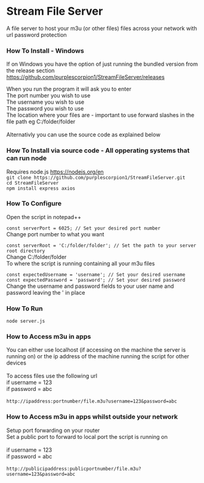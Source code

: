# Stream File Server
A file server to host your m3u (or other files) files across your network with url password protection

### How To Install - Windows
If on Windows you have the option of just running the bundled version from the release section <br>
https://github.com/purplescorpion1/StreamFileServer/releases <br>

When you run the program it will ask you to enter <br>
The port number you wish to use <br>
The username you wish to use <br>
The password you wish to use <br>
The location where your files are - important to use forward slashes in the file path eg C:/folder/folder <br>
<br>
Alternativly you can use the source code as explained below

### How To Install via source code - All opperating systems that can run node
Requires node.js https://nodejs.org/en <br>
``` git clone https://github.com/purplescorpion1/StreamFileServer.git ``` <br>
``` cd StreamFileServer ``` <br>
``` npm install express axios ``` <br>

### How To Configure
Open the script in notepad++ 

``` const serverPort = 6025; // Set your desired port number ``` <br>
Change port number to what you want

``` const serverRoot = 'C:/folder/folder'; // Set the path to your server root directory ``` <br>
Change C:/folder/folder <br>
To where the script is running containing all your m3u files

``` const expectedUsername = 'username'; // Set your desired username ``` <br>
``` const expectedPassword = 'password'; // Set your desired password ``` <br>
Change the username and password fields to your user name and password leaving the ' in place

### How To Run
``` node server.js ```

### How to Access m3u in apps
You can either use localhost (if accessing on the machine the server is running on) or the ip address of the machine running the script for other devices <br>
<br>
To access files use the following url <br>
if username = 123 <br>
if password = abc <br>
<br>
``` http://ipaddress:portnumber/file.m3u?username=123&password=abc ```

### How to Access m3u in apps whilst outside your network
Setup port forwarding on your router <br>
Set a public port to forward to local port the script is running on <br>
<br>
if username = 123 <br>
if password = abc <br>
<br>
``` http://publicipaddress:publicportnumber/file.m3u?username=123&password=abc ```


